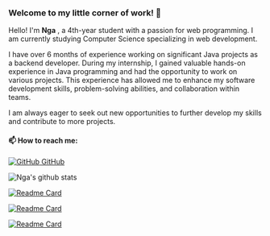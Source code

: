### Welcome to my little corner of work! 👋

Hello! I'm **Nga** , a 4th-year student with a passion for web programming. I am currently studying Computer Science specializing in web development.

I have over 6 months of experience working on significant Java projects as a backend developer. During my internship, I gained valuable hands-on experience in Java programming and had the opportunity to work on various projects. This experience has allowed me to enhance my software development skills, problem-solving abilities, and collaboration within teams.

I am always eager to seek out new opportunities to further develop my skills and contribute to more projects. 

<!-- If you have any questions or would like to connect, please feel free to reach out to me at ngachann02@gmail.com. I am excited about potential collaborations and personal growth opportunities! -->

#### 📫 How to reach me: 

[![GitHub](https://i.stack.imgur.com/tskMh.png) GitHub](https://github.com/Abilene-may)

![Nga's github stats](https://github-readme-stats.vercel.app/api?username=Abilene-may&show_icons=true&theme=tokyonight)

[![Readme Card](https://github-readme-stats-git-masterrstaa-rickstaa.vercel.app/api/top-langs/?username=Abilene-may&repo=IELTS-Essay-Scoring&theme=merko)](https://github.com/Abilene-may/supermarket-management)

[![Readme Card](https://github-readme-stats.vercel.app/api/pin/?username=Abilene-may&repo=family-tree&theme=cobalt)](https://github.com/Abilene-may/family-tree)

[![Readme Card](https://github-readme-stats.vercel.app/api/pin/?username=Abilene-may&repo=supermarket-management&theme=cobalt)](https://github.com/Abilene-may/supermarket-management)


<!--
**Abilene-may/Abilene-may** is a ✨ _special_ ✨ repository because its `README.md` (this file) appears on your GitHub profile.

Here are some ideas to get you started:

- 🔭 I’m currently working on ...
- 🌱 I’m currently learning ...
- 👯 I’m looking to collaborate on ...
- 🤔 I’m looking for help with ...
- 💬 Ask me about ...
- 📫 How to reach me: ...
- 😄 Pronouns: ...
- ⚡ Fun fact: ...
-->

